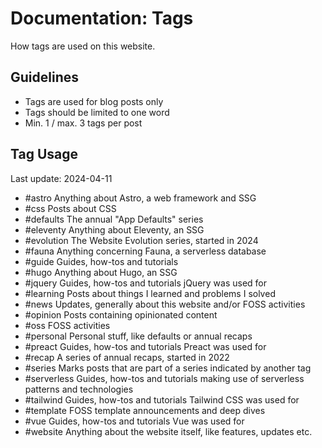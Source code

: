 # Documentation: Tags

How tags are used on this website.

## Guidelines

- Tags are used for blog posts only
- Tags should be limited to one word
- Min. 1 / max. 3 tags per post

## Tag Usage

Last update: 2024-04-11

- #astro
  Anything about Astro, a web framework and SSG
- #css
  Posts about CSS
- #defaults
  The annual "App Defaults" series
- #eleventy
  Anything about Eleventy, an SSG
- #evolution
  The Website Evolution series, started in 2024
- #fauna
  Anything concerning Fauna, a serverless database
- #guide
  Guides, how-tos and tutorials
- #hugo
  Anything about Hugo, an SSG
- #jquery
  Guides, how-tos and tutorials jQuery was used for
- #learning
  Posts about things I learned and problems I solved
- #news
  Updates, generally about this website and/or FOSS activities
- #opinion
  Posts containing opinionated content
- #oss
  FOSS activities
- #personal
  Personal stuff, like defaults or annual recaps
- #preact
  Guides, how-tos and tutorials Preact was used for
- #recap
  A series of annual recaps, started in 2022
- #series
  Marks posts that are part of a series indicated by another tag
- #serverless
  Guides, how-tos and tutorials making use of serverless patterns and technologies
- #tailwind
  Guides, how-tos and tutorials Tailwind CSS was used for
- #template
  FOSS template announcements and deep dives
- #vue
  Guides, how-tos and tutorials Vue was used for
- #website
  Anything about the website itself, like features, updates etc.
